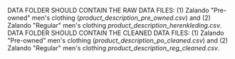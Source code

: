 DATA FOLDER SHOULD CONTAIN THE RAW DATA FILES: (1) Zalando "Pre-owned" men's clothing (*product_description_pre_owned.csv*) and (2) Zalando "Regular" men's clothing *product_description_herenkleding.csv*.  
DATA FOLDER SHOULD CONTAIN THE CLEANED DATA FILES: (1) Zalando "Pre-owned" men's clothing (*product_description_po_cleaned.csv*) and (2) Zalando "Regular" men's clothing *product_description_reg_cleaned.csv*.
